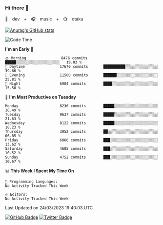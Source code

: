### Hi there 👋

🚀　dev　+　🎧　music　+　📺　otaku


[![Anurag's GitHub stats](https://github-readme-stats.vercel.app/api?username=koheitasaka&count_private=true&show_icons=true&theme=monokai)](https://github.com/koheitasaka/github-readme-stats)

<!--START_SECTION:waka-->
![Code Time](http://img.shields.io/badge/Code%20Time-1%2C161%20hrs%2023%20mins-blue)

**I'm an Early 🐤** 

```text
🌞 Morning                8476 commits        █████░░░░░░░░░░░░░░░░░░░░   19.03 % 
🌆 Daytime                17670 commits       ██████████░░░░░░░░░░░░░░░   39.66 % 
🌃 Evening                11500 commits       ██████░░░░░░░░░░░░░░░░░░░   25.81 % 
🌙 Night                  6904 commits        ████░░░░░░░░░░░░░░░░░░░░░   15.50 % 
```
📅 **I'm Most Productive on Tuesday** 

```text
Monday                   8236 commits        █████░░░░░░░░░░░░░░░░░░░░   18.49 % 
Tuesday                  9637 commits        █████░░░░░░░░░░░░░░░░░░░░   21.63 % 
Wednesday                8122 commits        █████░░░░░░░░░░░░░░░░░░░░   18.23 % 
Thursday                 3052 commits        ██░░░░░░░░░░░░░░░░░░░░░░░   06.85 % 
Friday                   6066 commits        ███░░░░░░░░░░░░░░░░░░░░░░   13.62 % 
Saturday                 4685 commits        ███░░░░░░░░░░░░░░░░░░░░░░   10.52 % 
Sunday                   4752 commits        ███░░░░░░░░░░░░░░░░░░░░░░   10.67 % 
```


📊 **This Week I Spent My Time On** 

```text
💬 Programming Languages: 
No Activity Tracked This Week

🔥 Editors: 
No Activity Tracked This Week
```


 Last Updated on 24/03/2023 19:40:03 UTC
<!--END_SECTION:waka-->

[![GitHub Badge](https://img.shields.io/badge/GitHub-100000?style=for-the-badge&logo=github&logoColor=white)](https://github.com/koheitasaka)
[![Twitter Badge](https://img.shields.io/badge/Twitter-1DA1F2?style=for-the-badge&logo=twitter&logoColor=white)](https://twitter.com/sleep_asleep_)
